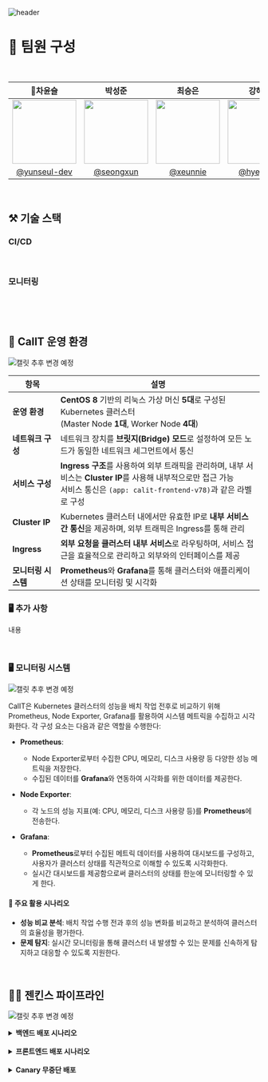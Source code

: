 ![header](https://capsule-render.vercel.app/api?type=venom&color=auto&height=300&section=header&text=CalIT&fontSize=50&desc=Optimize%20Your%20Workspace%20Scrum%20Management&descAlignY=60)

# 👀 팀원 구성

<br>

|                    **👑차윤슬**                      |                  **박성준**                   |                 **최승은**                  |                     **강혜정**                     |             **지연희**              |
|:------------------------------------------------:|:------------------------------------------:|:----------------------------------------:|:-----------------------------------------------:|:--------------------------------:|
| <img src="https://github.com/user-attachments/assets/8d255376-5ae9-4685-8f11-cd4b18a4bb55" width="128px"/> | <img src="https://github.com/user-attachments/assets/f49055cf-2b4d-41ac-bb7d-98b47d257c4b" width="128px"/> | <img src="https://github.com/user-attachments/assets/21e6cee5-c2f0-4c94-9a0a-938053c5342b" width="128px"/> | <img src="https://github.com/user-attachments/assets/813020ee-ef97-4f44-becd-38ef55a778b1" width="128px"/> | <img src="https://github.com/user-attachments/assets/cefb90f7-237b-4613-b6e2-89e1c40c00f3" width="128px"/> |
| [@yunseul-dev](https://github.com/yunseul-dev) | [@seongxun](https://github.com/seongxun) | [@xeunnie](https://github.com/xeunnie) | [ @hyejeung](https://github.com/hyejeung) | [@Aqulog](https://github.com/Aqulog) |


<br/>

## ⚒️ 기술 스택

### CI/CD
<img src="https://img.shields.io/badge/Git-000?style=style&logo=Git&logoColor=F05032&color=white" alt=""> <img src="https://img.shields.io/badge/GitHub-181717?style=flat&logo=GitHub&logoColor=black&color=white" alt=""> <img src="https://img.shields.io/badge/Jenkins-D24939?style=flat&logo=jenkins&logoColor=D24939&color=white" alt=""> <img src="https://img.shields.io/badge/Docker-2496ED?style=flat&logo=Docker&logoColor=2496ED&color=white" alt=""> <img src="https://img.shields.io/badge/Kubernetes-326CE5?style=flat&logo=Kubernetes&logoColor=326CE5&color=white" alt="">
### 모니터링
<img src="https://img.shields.io/badge/Prometheus-181717?style=flat&logo=Prometheus&logoColor=E6522C&color=white" alt=""> <img src="https://img.shields.io/badge/Grafana-181717?style=flat&logo=Grafana&logoColor=F46800&color=white" alt="">

<br>

## 📆 CalIT 운영 환경
![캘릿 추후 변경 예정](https://github.com/user-attachments/assets/5fc18c69-96fc-4415-99df-f7eca2411e3c)

| 항목                | 설명                                                                                                                                                   |
|---------------------|--------------------------------------------------------------------------------------------------------------------------------------------------------|
| **운영 환경**       | **CentOS 8** 기반의 리눅스 가상 머신 **5대**로 구성된 Kubernetes 클러스터 <br> (Master Node **1대**, Worker Node **4대**)                               |
| **네트워크 구성**   | 네트워크 장치를 **브릿지(Bridge) 모드**로 설정하여 모든 노드가 동일한 네트워크 세그먼트에서 통신                                                          |
| **서비스 구성**     | **Ingress 구조**를 사용하여 외부 트래픽을 관리하며, 내부 서비스는 **Cluster IP**를 사용해 내부적으로만 접근 가능 <br> 서비스 통신은 `(app: calit-frontend-v78)`과 같은 라벨로 구성  |
| **Cluster IP**      | Kubernetes 클러스터 내에서만 유효한 IP로 **내부 서비스 간 통신**을 제공하며, 외부 트래픽은 Ingress를 통해 관리                                               |
| **Ingress**         | **외부 요청을 클러스터 내부 서비스**로 라우팅하며, 서비스 접근을 효율적으로 관리하고 외부와의 인터페이스를 제공                                            |
| **모니터링 시스템** | **Prometheus**와 **Grafana**를 통해 클러스터와 애플리케이션 상태를 모니터링 및 시각화                                                                     |


### 🖥️ 추가 사항

내용

<br>

### 🖥️ 모니터링 시스템
![캘릿 추후 변경 예정](https://github.com/user-attachments/assets/d9d66bf1-9b2c-44cc-aa77-5f88c886f89e)

CalIT은 Kubernetes 클러스터의 성능을 배치 작업 전후로 비교하기 위해 Prometheus, Node Exporter, Grafana를 활용하여 시스템 메트릭을 수집하고 시각화한다. 각 구성 요소는 다음과 같은 역할을 수행한다:

- **Prometheus**:
  - Node Exporter로부터 수집한 CPU, 메모리, 디스크 사용량 등 다양한 성능 메트릭을 저장한다.
  - 수집된 데이터를 **Grafana**와 연동하여 시각화를 위한 데이터를 제공한다.
  
- **Node Exporter**:
  - 각 노드의 성능 지표(예: CPU, 메모리, 디스크 사용량 등)를 **Prometheus**에 전송한다.
  
- **Grafana**:
  - **Prometheus**로부터 수집된 메트릭 데이터를 사용하여 대시보드를 구성하고, 사용자가 클러스터 상태를 직관적으로 이해할 수 있도록 시각화한다.
  - 실시간 대시보드를 제공함으로써 클러스터의 상태를 한눈에 모니터링할 수 있게 한다.
  
#### 📝 주요 활용 시나리오
- **성능 비교 분석**: 배치 작업 수행 전과 후의 성능 변화를 비교하고 분석하여 클러스터의 효율성을 평가한다.
- **문제 탐지**: 실시간 모니터링을 통해 클러스터 내 발생할 수 있는 문제를 신속하게 탐지하고 대응할 수 있도록 지원한다.

<br>

## ⛓️‍💥 젠킨스 파이프라인
![캘릿 추후 변경 예정](https://github.com/user-attachments/assets/e2b26a94-5d7c-4caa-bcac-a968d11bf796)

<details>
  <summary><b>백엔드 배포 시나리오</b></summary>
  <div markdown="1">

내용


  </div>
</details>

<br>

<details>
  <summary><b>프론트엔드 배포 시나리오</b></summary>
  <div markdown="1">

내용


  </div>
</details>

<br>

<details>
  <summary><b>Canary 무중단 배포</b></summary>
  <div markdown="1">

내용


  </div>
</details>



